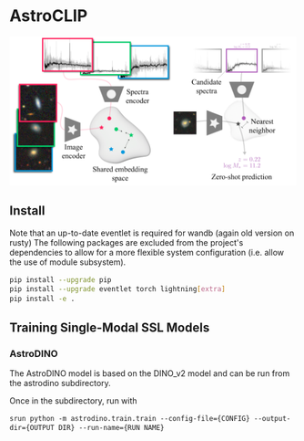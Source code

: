 # AstroCLIP

![image](assets/im_embedding.png)

## Install
Note that an up-to-date eventlet is required for wandb (again old version on rusty)
The following packages are excluded from the project's dependencies to allow for a more flexible system configuration (i.e. allow the use of module subsystem).

```bash
pip install --upgrade pip
pip install --upgrade eventlet torch lightning[extra]
pip install -e .
```

## Training Single-Modal SSL Models

### AstroDINO
The AstroDINO model is based on the DINO_v2 model and can be run from the astrodino subdirectory. 

Once in the subdirectory, run with
```
srun python -m astrodino.train.train --config-file={CONFIG} --output-dir={OUTPUT DIR} --run-name={RUN NAME}
```
